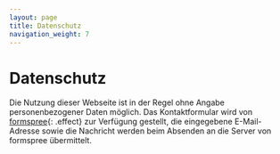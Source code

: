 ```yaml
---
layout: page
title: Datenschutz
navigation_weight: 7
---
```

# Datenschutz

Die Nutzung dieser Webseite ist in der Regel ohne Angabe personenbezogener Daten möglich.  Das
Kontaktformular wird von [formspree](http://formspree.io){: .effect} zur Verfügung gestellt, die
eingegebene E-Mail-Adresse sowie die Nachricht werden beim Absenden an die Server von formspree
übermittelt.
